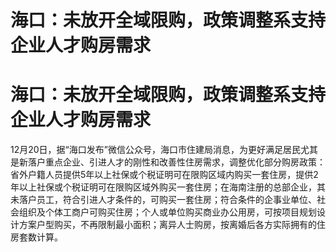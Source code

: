 # 海口：未放开全域限购，政策调整系支持企业人才购房需求

# 海口：未放开全域限购，政策调整系支持企业人才购房需求

12月20日，据“海口发布”微信公众号，海口市住建局消息，为更好满足居民尤其是新落户重点企业、引进人才的刚性和改善性住房需求，调整优化部分购房政策：省外户籍人员提供5年以上社保或个税证明可在限购区域内购买一套住房，提供2年以上社保或个税证明可在限购区域外购买一套住房；在海南注册的总部企业，其未落户员工，符合引进人才条件的，可购买一套住房；符合条件的企事业单位、社会组织及个体工商户可购买住房；个人或单位购买商业办公用房，可按项目规划设计方案户型购买，不再限制最小面积；离异人士购房，按离婚后各方实际拥有的住房套数计算。

